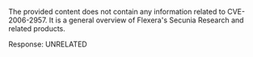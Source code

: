 The provided content does not contain any information related to CVE-2006-2957. It is a general overview of Flexera's Secunia Research and related products.

Response: UNRELATED